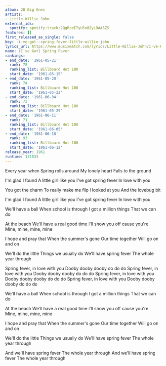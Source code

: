 ```yaml
---
album: 28 Big Ones
artists:
- Little Willie John
external_ids:
  spotify: spotify:track:2QgRceE7yUSn82yLDAA3ZS
features: []
first_released_as_single: false
key: -i-ve-got--spring-fever-little-willie-john
lyrics_url: https://www.musixmatch.com/lyrics/Little-Willie-John/I-ve-Got-Spring-Fever
name: (I've Got) Spring Fever
rankings:
- end_date: '1961-05-21'
  rank: 78
  ranking_list: Billboard Hot 100
  start_date: '1961-05-15'
- end_date: '1961-05-28'
  rank: 74
  ranking_list: Billboard Hot 100
  start_date: '1961-05-22'
- end_date: '1961-06-04'
  rank: 73
  ranking_list: Billboard Hot 100
  start_date: '1961-05-29'
- end_date: '1961-06-11'
  rank: 71
  ranking_list: Billboard Hot 100
  start_date: '1961-06-05'
- end_date: '1961-06-18'
  rank: 93
  ranking_list: Billboard Hot 100
  start_date: '1961-06-12'
release_year: 1961
runtime: 131533
---
```

Every year when
Spring rolls around
My lonely heart
Falls to the ground

I'm glad I found
A little girl like you
I've got spring fever
In love with you

You got the charm
To really make me flip
I looked at you
And the lovebug bit

I'm glad I found
A little girl like you
I've got spring fever
In love with you

We'll have a ball
When school is through
I got a million things
That we can do

At the beach
We'll have a real good time
I'll show you off cause you're
Mine, mine, mine, mine

I hope and pray that
When the summer's gone
Our time together
Will go on and on

We'll do the little
Things we usually do
We'll have spring fever
The whole year through

Spring fever, in love with you
Dooby dooby dooby do do do
Spring fever, in love with you
Dooby dooby dooby do do do
Spring fever, in love with you
Dooby dooby dooby do do do
Spring fever, in love with you
Dooby dooby dooby do do do

We'll have a ball
When school is through
I got a million things
That we can do

At the beach
We'll have a real good time
I'll show you off cause you're
Mine, mine, mine, mine

I hope and pray that
When the summer's gone
Our time together
Will go on and on

We'll do the little
Things we usually do
We'll have spring fever
The whole year through

And we'll have spring fever
The whole year through
And we'll have spring fever
The whole year through
